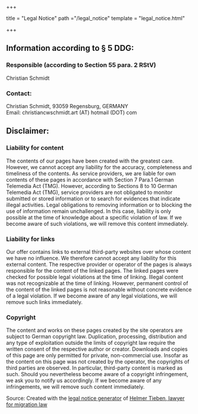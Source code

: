 +++

title = "Legal Notice"
path ="/legal_notice"
template = "legal_notice.html"

+++
## Information according to § 5 DDG:

### Responsible (according to Section 55 para. 2 RStV)
Christian Schmidt

### Contact:
Christian Schmidt, 93059 Regensburg, GERMANY<br/>
Email: christiancwschmidt.art (AT) hotmail (DOT) com


## Disclaimer:
### Liability for content
The contents of our pages have been created with the greatest care. However, we cannot accept any liability for the accuracy, completeness and timeliness of the contents. As service providers, we are liable for own contents of these pages in accordance with Section 7 Para.1 German Telemedia Act (TMG). However, according to Sections 8 to 10 German Telemedia Act (TMG), service providers are not obligated to monitor submitted or stored information or to search for evidences that indicate illegal activities. Legal obligations to removing information or to blocking the use of information remain unchallenged. In this case, liability is only possible at the time of knowledge about a specific violation of law. If we become aware of such violations, we will remove this content immediately.

### Liability for links
Our offer contains links to external third-party websites over whose content we have no influence. We therefore cannot accept any liability for this external content. The respective provider or operator of the pages is always responsible for the content of the linked pages. The linked pages were checked for possible legal violations at the time of linking. Illegal content was not recognizable at the time of linking. However, permanent control of the content of the linked pages is not reasonable without concrete evidence of a legal violation. If we become aware of any legal violations, we will remove such links immediately.

### Copyright
The content and works on these pages created by the site operators are subject to German copyright law. Duplication, processing, distribution and any type of exploitation outside the limits of copyright law require the written consent of the respective author or creator. Downloads and copies of this page are only permitted for private, non-commercial use. Insofar as the content on this page was not created by the operator, the copyrights of third parties are observed. In particular, third-party content is marked as such. Should you nevertheless become aware of a copyright infringement, we ask you to notify us accordingly. If we become aware of any infringements, we will remove such content immediately.


Source: Created with the [legal notice generator](http://www.mth-partner.de/impressumgenerator/impressum-generator.php) of [Helmer Tieben, lawyer for migration law](http://www.mth-partner.de/leistungen-rechtsanwalt-koeln/auslaenderrecht/)
